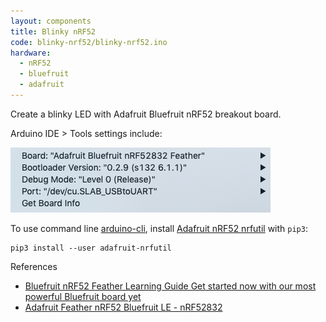 ```yaml
---
layout: components
title: Blinky nRF52
code: blinky-nrf52/blinky-nrf52.ino
hardware:
  - nRF52
  - bluefruit
  - adafruit
---
```


Create a blinky LED with Adafruit Bluefruit nRF52 breakout board.

Arduino IDE > Tools settings include:

![](/assets/images/components/blinky-nrf52-arduino-settings.png)

To use command line [arduino-cli](https://github.com/arduino/arduino-cli), install [Adafruit nRF52 nrfutil](https://github.com/adafruit/Adafruit_nRF52_nrfutil) with `pip3`:

```
pip3 install --user adafruit-nrfutil
```

References

- [Bluefruit nRF52 Feather Learning Guide
Get started now with our most powerful Bluefruit board yet](https://learn.adafruit.com/bluefruit-nrf52-feather-learning-guide/introduction)
- [Adafruit Feather nRF52 Bluefruit LE - nRF52832](https://www.adafruit.com/product/3406)
